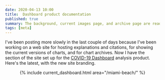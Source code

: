```yaml
---
date: 2020-04-13 10:00
title:  Dashboard product documentation
published: true
summary: The background, current images page, and archive page are ready.
tags: [meta]
---
```


I've been posting more slowly in the last couple of days because I've been
working on a web site for hosting explanations and citations, for showing the
current versions of charts, and for chart archives.  Now I have the section
of the site set up for the [COVID-19 Dashboard](/products/covid19-dashboard/)
analysis product.  Here's the latest, with the new site branding.

<center>
{% include current_dashboard.html area="/miami-beach/" %}
</center>
